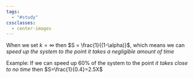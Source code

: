 ```yaml
---
tags:
  - "#study"
cssclasses:
  - center-images
---
```

When we set $k=\infty$ then $S = \frac{1}{(1-\alpha)}$, which means we can *speed up the system to the point it takes a negligible amount of time*

Example: If we can speed up 60% of the system to the point *it takes close to no time* then $S=\frac{1}{0.4}=2.5X$

